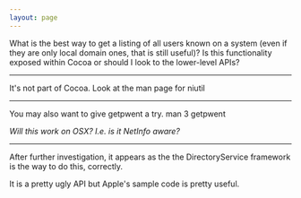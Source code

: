 ```yaml
---
layout: page
---
```


What is the best way to get a listing of all users known on a system (even if they are only local domain ones, that is still useful)?  Is this functionality exposed within Cocoa or should I look to the lower-level APIs?

----

It's not part of Cocoa. Look at the man page for     niutil

----

You may also want to give     getpwent a try.     man 3 getpwent

*Will this work on OSX? I.e. is it NetInfo aware?*

----

After further investigation, it appears as the the DirectoryService framework is the way to do this, correctly.

It is a pretty ugly API but Apple's sample code is pretty useful.
